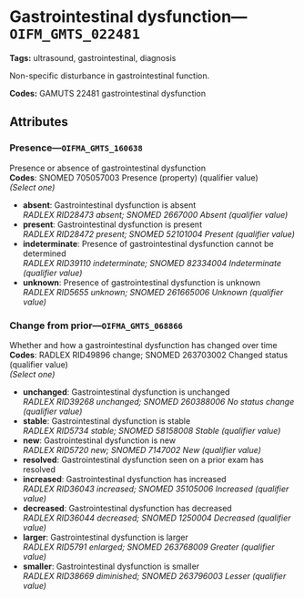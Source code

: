 # Gastrointestinal dysfunction—`OIFM_GMTS_022481`

**Tags:** ultrasound, gastrointestinal, diagnosis

Non-specific disturbance in gastrointestinal function.

**Codes:** GAMUTS 22481 gastrointestinal dysfunction

## Attributes

### Presence—`OIFMA_GMTS_160638`

Presence or absence of gastrointestinal dysfunction  
**Codes**: SNOMED 705057003 Presence (property) (qualifier value)  
*(Select one)*

- **absent**: Gastrointestinal dysfunction is absent  
_RADLEX RID28473 absent; SNOMED 2667000 Absent (qualifier value)_
- **present**: Gastrointestinal dysfunction is present  
_RADLEX RID28472 present; SNOMED 52101004 Present (qualifier value)_
- **indeterminate**: Presence of gastrointestinal dysfunction cannot be determined  
_RADLEX RID39110 indeterminate; SNOMED 82334004 Indeterminate (qualifier value)_
- **unknown**: Presence of gastrointestinal dysfunction is unknown  
_RADLEX RID5655 unknown; SNOMED 261665006 Unknown (qualifier value)_

### Change from prior—`OIFMA_GMTS_068866`

Whether and how a gastrointestinal dysfunction has changed over time  
**Codes**: RADLEX RID49896 change; SNOMED 263703002 Changed status (qualifier value)  
*(Select one)*

- **unchanged**: Gastrointestinal dysfunction is unchanged  
_RADLEX RID39268 unchanged; SNOMED 260388006 No status change (qualifier value)_
- **stable**: Gastrointestinal dysfunction is stable  
_RADLEX RID5734 stable; SNOMED 58158008 Stable (qualifier value)_
- **new**: Gastrointestinal dysfunction is new  
_RADLEX RID5720 new; SNOMED 7147002 New (qualifier value)_
- **resolved**: Gastrointestinal dysfunction seen on a prior exam has resolved  
- **increased**: Gastrointestinal dysfunction has increased  
_RADLEX RID36043 increased; SNOMED 35105006 Increased (qualifier value)_
- **decreased**: Gastrointestinal dysfunction has decreased  
_RADLEX RID36044 decreased; SNOMED 1250004 Decreased (qualifier value)_
- **larger**: Gastrointestinal dysfunction is larger  
_RADLEX RID5791 enlarged; SNOMED 263768009 Greater (qualifier value)_
- **smaller**: Gastrointestinal dysfunction is smaller  
_RADLEX RID38669 diminished; SNOMED 263796003 Lesser (qualifier value)_